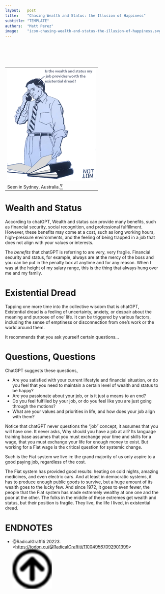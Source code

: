 ```yaml
---
layout:   post
title:    "Chasing Wealth and Status: the Illusion of Happiness"
subtitle: "TEMPLATE"
authors:  "Matt Perez"
image:    "icon-chasing-wealth-and-status-the-illusion-of-happiness.svg"
---
```


<div style="display:none;">
 <p>Wealth and status in exchange for a stressful life? Is it worth it?</p>
</div>

<h1>&nbsp;</h1>
 <div class="_center">
  <table style="width:60%">
   <tr>
    <td>
     <img 
      src="/assets/img/pic-chasing-wealth-and-status-the-illusion-of-happiness.svg"
      alt="">
    </td>
   </tr>
   <tr>
    <td class="_center">
     <span>Seen in Sydney, Australia.<a href="#en01"><sup id="bm01">&hairsp;&nabla;&hairsp;</sup></a></span>
    </td>
   </tr>
  </table>
 </div>

<h1>Wealth and Status</h1>
 <p>According to chatGPT, <span class="_quotespan">Wealth and status can provide many benefits, such as financial security, social recognition, and professional fulfillment. However, these benefits may come at a cost, such as long working hours, high-pressure environments, and the feeling of being trapped in a job that does not align with your values or interests.</span></p>
 <p>The <em>benefits</em> that chatGPT is referring to are very, very fragile. Financial security and status, for example, always are at the mercy of the boss and you can be put in the penalty box at anytime and for any reason. When I was at the height of my salary range, this is the thing that always hung over me and my family.</p>

<h1>Existential Dread</h1>
 <p>Tapping one more time into the collective wisdom that is chatGPT, <span class="_quotespan">Existential dread is a feeling of uncertainty, anxiety, or despair about the meaning and purpose of one&rsquo; life. It can be triggered by various factors, including the sense of emptiness or disconnection from one&rsquo;s work or the world around them.</span></p>
 <p>It recommends that you ask yourself certain questions&hellip;</p>

<h1>Questions, Questions</h1>
 <p>ChatGPT suggests these questions,</p>
  <ul>
   <li>Are you satisfied with your current lifestyle and financial situation, or do you feel that you need to maintain a certain level of wealth and status to be happy?</li>
   <li>Are you passionate about your job, or is it just a means to an end?</li>
   <li>Do you feel fulfilled by your job, or do you feel like you are just going through the motions?</li>
   <li>What are your values and priorities in life, and how does your job align with them?</li>
  </ul>
 <p>Notice that chatGPT never questions the &ldquo;job&rdquo; concept, it assumes that you will have one. It never asks, <span class="_quotespan">Why should you have a job at all?</span> Its language training base assumes that you must exchange your time and skills for a wage, that you must exchange your life for enough money to exist. But working for a <span class="_paradigm">Fiat</span> wage is the critical question for systemic change.</p>
 <p>Such is the <span class="_paradigm">Fiat</span> system we live in: the grand majority of us only aspire to a good paying job, regardless of the cost.</p>
 <p>The <span class="_paradigm">Fiat</span> system has provided good results: heating on cold nights, amazing medicines, and even electric cars. And at least in democratic systems, it has to produce enough public goods to survive, but a huge amount of its wealth goes to the lucky few. And since 1972, it goes to even fewer, the people that the <span class="_paradigm">Fiat</span> system has made extremely wealthy at one one and the poor at the other. The folks in the middle of these extremes get wealth and status, but their position is fragile. They live, the life I lived, in existential dread.</p>

<h1 class="_section">ENDNOTES</h1>
 <ul>
  <li id="en01">
   <p class="_list-item">
    @RadicalGraffiti
    20223.
    &lt;<a href="https://todon.eu/@RadicalGraffiti/110049567092901399" target="_blank">https://todon.eu/@RadicalGraffiti/110049567092901399</a>&gt;
    <a class="_uparrow" href="#bm01"><img src="/assets/img/arrow-up-icon.png"></a>
   </p>
  </li>
 </ul>